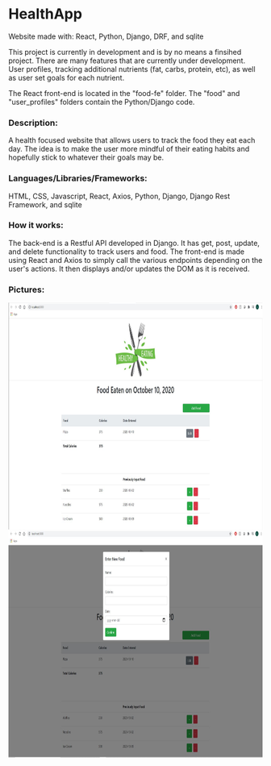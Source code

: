# HealthApp

Website made with: React, Python, Django, DRF, and sqlite

This project is currently in development and is by no means a finsihed project. There are many features that are currently under development. User profiles, tracking additional nutrients (fat, carbs, protein, etc), as well as user set goals for each nutrient.  

The React front-end is located in the "food-fe" folder. The "food" and "user_profiles" folders contain the Python/Django code.

### Description:
A health focused website that allows users to track the food they eat each day. The idea is to make the user more mindful of their eating habits and hopefully stick to whatever their goals may be. 

### Languages/Libraries/Frameworks:
HTML, CSS, Javascript, React, Axios, Python, Django, Django Rest Framework, and sqlite

### How it works:
The back-end is a Restful API developed in Django. It has get, post, update, and delete functionality to track users and food. The front-end is made using React and Axios to simply call the various endpoints depending on the user's actions. It then displays and/or updates the DOM as it is received.    

### Pictures: 

<img src="https://github.com/lucasg321/HealthApp/blob/master/django_react_proj/templates/frontpage.JPG" width="700" height="450" />


<img src="https://github.com/lucasg321/HealthApp/blob/master/django_react_proj/templates/modal.JPG" width="700" height="450" />


